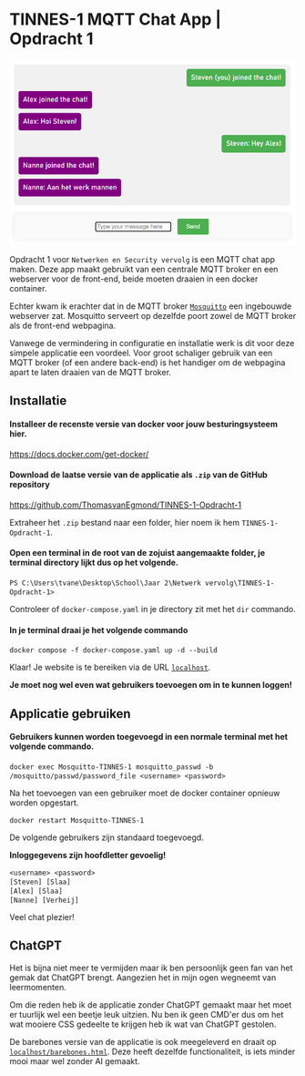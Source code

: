# TINNES-1 MQTT Chat App | Opdracht 1

<!-- ![image](https://github.com/wouterbt/RAAST/assets/122525080/1e40cedc-decd-4140-b17d-294f334cf25b) -->
<img src="https://github.com/ThomasvanEgmond/TINNES-1-Opdracht-1/blob/main/image.png" width="570">

Opdracht 1 voor `Netwerken en Security vervolg` is een MQTT chat app maken. Deze app maakt gebruikt van een centrale  MQTT broker en een webserver voor de front-end, beide moeten draaien in een docker container.

Echter kwam ik erachter dat in de MQTT broker [`Mosquitto`](https://mosquitto.org/) een ingebouwde webserver zat. Mosquitto serveert op dezelfde poort zowel de MQTT broker als de front-end webpagina.

Vanwege de vermindering in configuratie en installatie werk is dit voor deze simpele applicatie een voordeel. Voor groot schaliger gebruik van een MQTT broker (of een andere back-end) is het handiger om de webpagina apart te laten draaien van de MQTT broker.


## Installatie

#### Installeer de recenste versie van docker voor jouw besturingsysteem hier.
https://docs.docker.com/get-docker/

#### Download de laatse versie van de applicatie als `.zip` van de GitHub repository
 https://github.com/ThomasvanEgmond/TINNES-1-Opdracht-1

Extraheer het `.zip` bestand naar een folder, hier noem ik hem `TINNES-1-Opdracht-1`.

#### Open een terminal in de root van de zojuist aangemaakte folder, je terminal directory lijkt dus op het volgende.
```
PS C:\Users\tvane\Desktop\School\Jaar 2\Netwerk vervolg\TINNES-1-Opdracht-1>
```
Controleer of `docker-compose.yaml` in je directory zit met het  `dir` commando.

#### In je terminal draai je het volgende commando

```
docker compose -f docker-compose.yaml up -d --build
```

Klaar! Je website is te bereiken via de URL [`localhost`](https://localhost).

**Je moet nog wel even wat gebruikers toevoegen om in te kunnen loggen!**

## Applicatie gebruiken

#### Gebruikers kunnen worden toegevoegd in een normale terminal met het volgende commando.

```
docker exec Mosquitto-TINNES-1 mosquitto_passwd -b /mosquitto/passwd/password_file <username> <password>
```

Na het toevoegen van een gebruiker moet de docker container opnieuw worden opgestart.
```
docker restart Mosquitto-TINNES-1
```

De volgende gebruikers zijn standaard toegevoegd. 

**Inloggegevens zijn hoofdletter gevoelig!**
```
<username> <password>
[Steven] [Slaa]
[Alex] [Slaa]
[Nanne] [Verheij]
```

Veel chat plezier!

## ChatGPT
Het is bijna niet meer te vermijden maar ik ben persoonlijk geen fan van het gemak dat ChatGPT brengt. Aangezien het in mijn ogen wegneemt van leermomenten.

Om die reden heb ik de applicatie zonder ChatGPT gemaakt maar het moet er tuurlijk wel een beetje leuk uitzien. Nu ben ik geen CMD'er dus om het wat mooiere CSS gedeelte te krijgen heb ik wat van ChatGPT gestolen.

De barebones versie van de applicatie is ook meegeleverd en draait op [`localhost/barebones.html`](https://localhost/barebones.html). Deze heeft dezelfde functionaliteit, is iets minder mooi maar wel zonder AI gemaakt.
